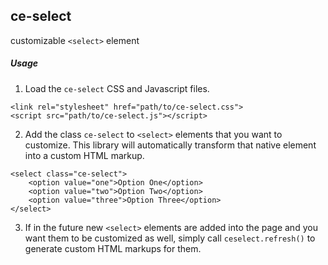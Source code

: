 ## ce-select

customizable `<select>` element


##### Usage

1. Load the `ce-select` CSS and Javascript files.
```
<link rel="stylesheet" href="path/to/ce-select.css">
<script src="path/to/ce-select.js"></script>
```

2. Add the class `ce-select` to `<select>` elements that you want to customize.
This library will automatically transform that native element into a custom
HTML markup.
```
<select class="ce-select">
    <option value="one">Option One</option>
    <option value="two">Option Two</option>
    <option value="three">Option Three</option>
</select>
```

3. If in the future new `<select>` elements are added into the page and you
want them to be customized as well, simply call `ceselect.refresh()` to
generate custom HTML markups for them.
